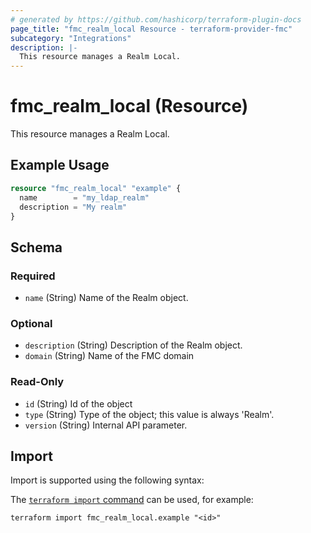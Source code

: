 ```yaml
---
# generated by https://github.com/hashicorp/terraform-plugin-docs
page_title: "fmc_realm_local Resource - terraform-provider-fmc"
subcategory: "Integrations"
description: |-
  This resource manages a Realm Local.
---
```


# fmc_realm_local (Resource)

This resource manages a Realm Local.

## Example Usage

```terraform
resource "fmc_realm_local" "example" {
  name        = "my_ldap_realm"
  description = "My realm"
}
```

<!-- schema generated by tfplugindocs -->
## Schema

### Required

- `name` (String) Name of the Realm object.

### Optional

- `description` (String) Description of the Realm object.
- `domain` (String) Name of the FMC domain

### Read-Only

- `id` (String) Id of the object
- `type` (String) Type of the object; this value is always 'Realm'.
- `version` (String) Internal API parameter.

## Import

Import is supported using the following syntax:

The [`terraform import` command](https://developer.hashicorp.com/terraform/cli/commands/import) can be used, for example:

```shell
terraform import fmc_realm_local.example "<id>"
```

